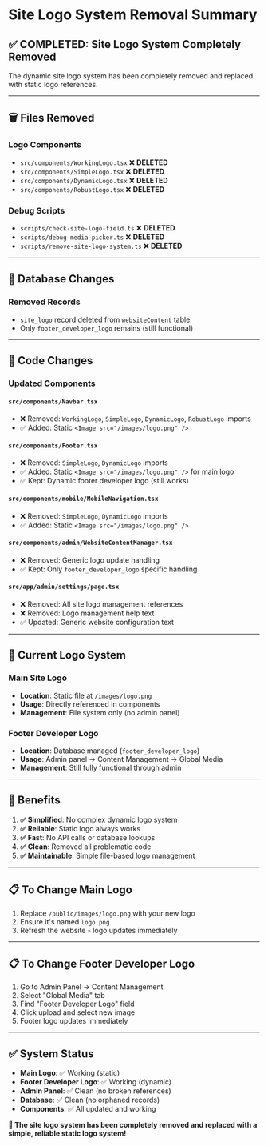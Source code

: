 # Site Logo System Removal Summary

## ✅ **COMPLETED: Site Logo System Completely Removed**

The dynamic site logo system has been completely removed and replaced with static logo references.

---

## 🗑️ **Files Removed**

### Logo Components
- `src/components/WorkingLogo.tsx` ❌ **DELETED**
- `src/components/SimpleLogo.tsx` ❌ **DELETED** 
- `src/components/DynamicLogo.tsx` ❌ **DELETED**
- `src/components/RobustLogo.tsx` ❌ **DELETED**

### Debug Scripts
- `scripts/check-site-logo-field.ts` ❌ **DELETED**
- `scripts/debug-media-picker.ts` ❌ **DELETED**
- `scripts/remove-site-logo-system.ts` ❌ **DELETED**

---

## 🔧 **Database Changes**

### Removed Records
- `site_logo` record deleted from `websiteContent` table
- Only `footer_developer_logo` remains (still functional)

---

## 📝 **Code Changes**

### Updated Components

#### `src/components/Navbar.tsx`
- ❌ Removed: `WorkingLogo`, `SimpleLogo`, `DynamicLogo`, `RobustLogo` imports
- ✅ Added: Static `<Image src="/images/logo.png" />` 

#### `src/components/Footer.tsx`
- ❌ Removed: `SimpleLogo`, `DynamicLogo` imports
- ✅ Added: Static `<Image src="/images/logo.png" />` for main logo
- ✅ Kept: Dynamic footer developer logo (still works)

#### `src/components/mobile/MobileNavigation.tsx`
- ❌ Removed: `SimpleLogo`, `DynamicLogo` imports
- ✅ Added: Static `<Image src="/images/logo.png" />`

#### `src/components/admin/WebsiteContentManager.tsx`
- ❌ Removed: Generic logo update handling
- ✅ Kept: Only `footer_developer_logo` specific handling

#### `src/app/admin/settings/page.tsx`
- ❌ Removed: All site logo management references
- ❌ Removed: Logo management help text
- ✅ Updated: Generic website configuration text

---

## 🎯 **Current Logo System**

### Main Site Logo
- **Location**: Static file at `/images/logo.png`
- **Usage**: Directly referenced in components
- **Management**: File system only (no admin panel)

### Footer Developer Logo  
- **Location**: Database managed (`footer_developer_logo`)
- **Usage**: Admin panel → Content Management → Global Media
- **Management**: Still fully functional through admin

---

## 🚀 **Benefits**

1. **✅ Simplified**: No complex dynamic logo system
2. **✅ Reliable**: Static logo always works
3. **✅ Fast**: No API calls or database lookups
4. **✅ Clean**: Removed all problematic code
5. **✅ Maintainable**: Simple file-based logo management

---

## 📋 **To Change Main Logo**

1. Replace `/public/images/logo.png` with your new logo
2. Ensure it's named `logo.png` 
3. Refresh the website - logo updates immediately

---

## 📋 **To Change Footer Developer Logo**

1. Go to Admin Panel → Content Management
2. Select "Global Media" tab
3. Find "Footer Developer Logo" field
4. Click upload and select new image
5. Footer logo updates immediately

---

## ✅ **System Status**

- **Main Logo**: ✅ Working (static)
- **Footer Developer Logo**: ✅ Working (dynamic)
- **Admin Panel**: ✅ Clean (no broken references)
- **Database**: ✅ Clean (no orphaned records)
- **Components**: ✅ All updated and working

**🎉 The site logo system has been completely removed and replaced with a simple, reliable static logo system!**
